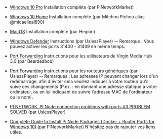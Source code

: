 * [Windows 10 Pro](https://www.youtube.com/watch?v=QBDQeNVRNak) Installation complète (par PiNetworkMarket)

* [Windows 10 Home](https://www.youtube.com/watch?v=D0__7Jw6i0w) Installation complète (par Mitchou Ptchou alias @micaelleal890)

* [MacOS](https://www.hegion.com/setup-guide-for-pi-node/) Installation complète (par Hegion)

* [Windows Defender](https://www.youtube.com/watch?v=FGTev_X9tXI) Instructions (par UslessPlayer) -- Remarque : Vous pouvez activer les ports 31400 - 31409 en même temps.

* [Port Forwarding](https://www.youtube.com/watch?v=WFzSKut0jO4) Instructions pour les utilisateurs de Virgin Media Hub 3.0 (par Beardedbob)

* [Port Forwarding](https://m.youtube.com/watch?v=S6fx8xvkenw&app=m&persist_app=1) Instructions pour les routeurs génériques (par UslessPlayer) -- Remarques : Les adresses IP peuvent changer lors d'un redémarrage, afin d'éviter cela veuillez indiquer à votre routeur qu'il suive ces changements (P.ex. : en donnant une adresse statique a votre ordinateur, ou en lui indiquant de suivre l'adresse MAC de l'ordinateur ou le nom).

* [PI NETWORK..PI Node connection problems with ports #3 PROBLEM SOLVED](https://youtu.be/Zp6iOM5RGAI) (par UslessPlayer)

* [Complete Guide to Install Pi Node Packages  (Docker + Router Ports for Windows 10)](https://www.youtube.com/watch?v=QBDQeNVRNak) (par PiNetworkMarket) N'hésitez pas de rajouter vos liens utiles.
